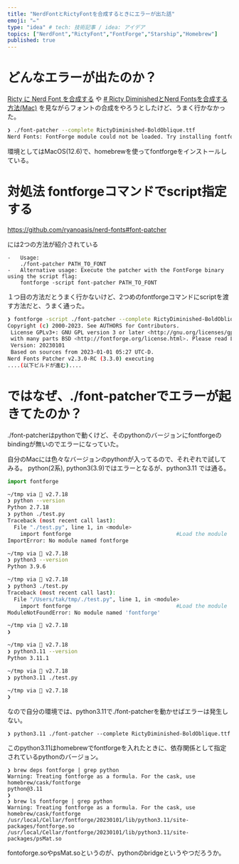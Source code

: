 ```yaml
---
title: "NerdFontとRictyFontを合成するときにエラーが出た話"
emoji: "✏️"
type: "idea" # tech: 技術記事 / idea: アイデア
topics: ["NerdFont","RictyFont","FontForge","Starship","Homebrew"]
published: true
---
```

# どんなエラーが出たのか？
 [Ricty に Nerd Font を合成する](https://shnsprk.com/entry/2022/03/28/090000) や [# Ricty DiminishedとNerd Fontsを合成する方法(Mac)](https://qiita.com/uhooi/items/dc9a9657f1706283753b) を見ながらフォントの合成をやろうとしたけど、うまく行かなかった。

```sh
❯ ./font-patcher --complete RictyDiminished-BoldOblique.ttf
Nerd Fonts: FontForge module could not be loaded. Try installing fontforge python bindings [e.g. on Linux Debian or Ubuntu: `sudo apt install fontforge python3-fontforge`]
```

環境としてはMacOS(12.6)で、homebrewを使ってfontforgeをインストールしている。



# 対処法  fontforgeコマンドでscript指定する
https://github.com/ryanoasis/nerd-fonts#font-patcher

には2つの方法が紹介されている
```
-   Usage:
    ./font-patcher PATH_TO_FONT
-   Alternative usage: Execute the patcher with the FontForge binary using the script flag:
    fontforge -script font-patcher PATH_TO_FONT
```
１つ目の方法だとうまく行かないけど、2つめのfontforgeコマンドにscriptを渡す方法だと、うまく通った。
```sh
❯ fontforge -script ./font-patcher --complete RictyDiminished-BoldOblique.ttf
Copyright (c) 2000-2023. See AUTHORS for Contributors.
 License GPLv3+: GNU GPL version 3 or later <http://gnu.org/licenses/gpl.html>
 with many parts BSD <http://fontforge.org/license.html>. Please read LICENSE.
 Version: 20230101
 Based on sources from 2023-01-01 05:27 UTC-D.
Nerd Fonts Patcher v2.3.0-RC (3.3.0) executing
....(以下ビルドが進む)....
```


# ではなぜ、./font-patcherでエラーが起きてたのか？

 ./font-patcherはpythonで動くけど、そのpythonのバージョンにfontforgeのbindingが無いのでエラーになっていた。

自分のMacには色々なバージョンのpythonが入ってるので、それぞれで試してみる。
python(2系),  python3(3.9)ではエラーとなるが、python3.11 では通る。

```python
import fontforge
```

```sh
~/tmp via 🐍 v2.7.18
❯ python --version
Python 2.7.18
❯ python ./test.py
Traceback (most recent call last):
  File "./test.py", line 1, in <module>
    import fontforge                                 #Load the module
ImportError: No module named fontforge

~/tmp via 🐍 v2.7.18
❯ python3 --version
Python 3.9.6

~/tmp via 🐍 v2.7.18
❯ python3 ./test.py
Traceback (most recent call last):
  File "/Users/tak/tmp/./test.py", line 1, in <module>
    import fontforge                                 #Load the module
ModuleNotFoundError: No module named 'fontforge'

~/tmp via 🐍 v2.7.18
❯

~/tmp via 🐍 v2.7.18
❯ python3.11 --version
Python 3.11.1

~/tmp via 🐍 v2.7.18
❯ python3.11 ./test.py

~/tmp via 🐍 v2.7.18
❯
```

なので自分の環境では、python3.11で./font-patcherを動かせばエラーは発生しない。
```
❯ python3.11 ./font-patcher --complete RictyDiminished-BoldOblique.ttf
```

このpython3.11はhomebrewでfontforgeを入れたときに、依存関係として指定されているpythonのバージョン。
```
❯ brew deps fontforge | grep python
Warning: Treating fontforge as a formula. For the cask, use homebrew/cask/fontforge
python@3.11
❯
❯ brew ls fontforge | grep python
Warning: Treating fontforge as a formula. For the cask, use homebrew/cask/fontforge
/usr/local/Cellar/fontforge/20230101/lib/python3.11/site-packages/fontforge.so
/usr/local/Cellar/fontforge/20230101/lib/python3.11/site-packages/psMat.so

```
fontoforge.soやpsMat.soというのが、pythonのbridgeというやつだろうか。

